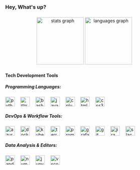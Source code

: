 <h3 align="left">Hey, What's up?</h3>

###

<div align="center">
  <img src="https://github-readme-stats.vercel.app/api?username=AhadQasmi&hide_title=false&hide_rank=false&show_icons=true&include_all_commits=true&count_private=true&disable_animations=false&theme=dracula&locale=en&hide_border=false" height="150" alt="stats graph"  />
  <img src="https://github-readme-stats.vercel.app/api/top-langs?username=AhadQasmi&locale=en&hide_title=false&layout=compact&card_width=320&langs_count=5&theme=dracula&hide_border=false" height="150" alt="languages graph"  />
</div>

###

<!--
<img align="right" height="150" src="https://i.imgflip.com/65efzo.gif" />
-->

###
<h4 align="left">Tech Development Tools</h4>
<h5 align="left">Programming Languages:</h5>
<div align="left">
  <img src="https://skillicons.dev/icons?i=py" style="height:30px; width:30px; object-fit:contain;" alt="python logo" />
  <img width="10" />
  <img src="https://cdn.jsdelivr.net/gh/devicons/devicon/icons/mysql/mysql-original.svg" style="height:30px; width:30px; object-fit:contain;" alt="mysql logo" />
  <img width="10" />
  <img src="https://skillicons.dev/icons?i=bash" style="height:30px; width:30px; object-fit:contain;" alt="bash logo" />
  <img width="10" />
  <img src="https://skillicons.dev/icons?i=java" style="height:30px; width:30px; object-fit:contain;" alt="java logo" />
  <img width="10" />
  <img src="https://skillicons.dev/icons?i=cpp" style="height:30px; width:30px; object-fit:contain;" alt="cplusplus logo" />
  <img width="10" />
  <img src="https://cdn.simpleicons.org/html5/E34F26" style="height:30px; width:30px; object-fit:contain;" alt="html5 logo" />
  <img width="10" />
  <img src="https://skillicons.dev/icons?i=css" style="height:30px; width:30px; object-fit:contain;" alt="css3 logo" />
</div>

<h5 align="left">DevOps & Workflow Tools:</h5>
<div align="left">
  <img src="https://cdn.jsdelivr.net/gh/devicons/devicon/icons/azure/azure-original.svg" style="height:30px; width:30px; object-fit:contain;" alt="azure logo" />
  <img width="10" />
  <img src="https://skillicons.dev/icons?i=docker" style="height:30px; width:30px; object-fit:contain;" alt="docker logo" />
  <img width="10" />
  <img src="https://skillicons.dev/icons?i=kubernetes" style="height:30px; width:30px; object-fit:contain;" alt="kubernetes logo" />
  <img width="10" />
  <img src="https://cdn.simpleicons.org/terraform/7B42BC" style="height:30px; width:30px; object-fit:contain;" alt="terraform logo" />
  <img width="10" />
  <img src="https://cdn.simpleicons.org/prometheus/E6522C" style="height:30px; width:30px; object-fit:contain;" alt="prometheus logo" />
  <img width="10" />
  <img src="https://cdn.simpleicons.org/grafana/F46800" style="height:30px; width:30px; object-fit:contain;" alt="grafana logo" />
  <img width="10" />
  <img src="https://skillicons.dev/icons?i=git" style="height:30px; width:30px; object-fit:contain;" alt="git logo" />
  <img width="10" />
  <img src="https://cdn.simpleicons.org/jira/0052CC" style="height:30px; width:30px; object-fit:contain;" alt="jira logo" />
  <img width="10" />
  <img src="https://cdn.jsdelivr.net/gh/devicons/devicon/icons/slack/slack-original.svg" style="height:30px; width:30px; object-fit:contain;" alt="slack logo" />
</div>

<h5 align="left">Data Analysis & Editors:</h5>
<div align="left">
  <img src="https://cdn.jsdelivr.net/gh/devicons/devicon/icons/pandas/pandas-original.svg" style="height:30px; width:30px; object-fit:contain;" alt="pandas logo" />
  <img width="10" />
  <img src="https://cdn.jsdelivr.net/gh/devicons/devicon/icons/numpy/numpy-original.svg" style="height:30px; width:30px; object-fit:contain;" alt="numpy logo" />
  <img width="10" />
  <img src="https://cdn.simpleicons.org/jupyter/F37626" style="height:30px; width:30px; object-fit:contain;" alt="jupyter logo" />
  <img width="10" />
  <img src="https://cdn.jsdelivr.net/gh/devicons/devicon/icons/vscode/vscode-original.svg" style="height:30px; width:30px; object-fit:contain;" alt="vscode logo" />
</div>
